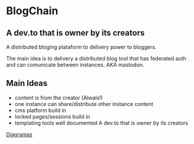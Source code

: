 # BlogChain
A dev.to that is owner by its creators
---------

A distributed bloging plataform to delivery power to bloggers.

The main idea is to delivery a distributed blog tool that has federated auth and can comunicate between instances. AKA mastodon.

## Main Ideas
- content is from the creator (Alwals!)
- one instance can share/distribute other instance content
- cms platform build in
- locked pages/sessions build in
- templating tools well documented
 A dev.to that is owner by its creators

[Diagramas](https://www.figma.com/file/Ekluf5XdACNPveQJUsXs10/BlogChain---diagrams?type=whiteboard&node-id=0%3A1&t=CD00uNJI0bIV2I5d-1)